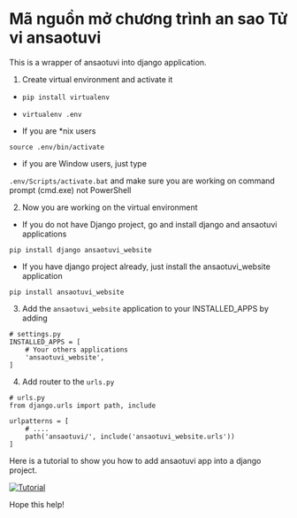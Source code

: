 Mã nguồn mở chương trình an sao Tử vi ansaotuvi
===========================================

This is a wrapper of ansaotuvi into django application.


1. Create virtual environment and activate it

* `pip install virtualenv`

* `virtualenv .env`

* If you are *nix users

`source .env/bin/activate`

* if you are Window users, just type

`.env/Scripts/activate.bat` and make sure you are working on command prompt (cmd.exe) not PowerShell


2. Now you are working on the virtual environment

* If you do not have Django project, go and install django and ansaotuvi applications

`pip install django ansaotuvi_website`

* If you have django project already, just install the ansaotuvi_website application

`pip install ansaotuvi_website`

3. Add the `ansaotuvi_website` application to your INSTALLED_APPS
by adding 

```
# settings.py
INSTALLED_APPS = [
    # Your others applications 
    'ansaotuvi_website',
]
```

4. Add router to the `urls.py`

```
# urls.py
from django.urls import path, include

urlpatterns = [
    # ....
    path('ansaotuvi/', include('ansaotuvi_website.urls'))
]

```


Here is a tutorial to show you how to add ansaotuvi app into a django project.

[![Tutorial](http://i.vimeocdn.com/video/717548888_640.jpg)](https://vimeo.com/283303258 "Tutorial")

Hope this help!
